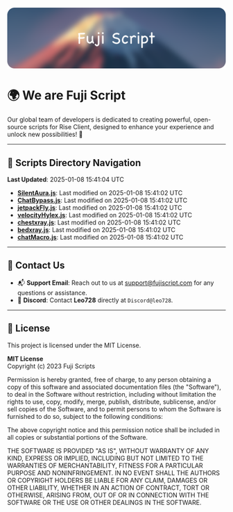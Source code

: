 ![Banner](.github/b.webp)

# 🌍 **We are Fuji Script**

Our global team of developers is dedicated to creating powerful, open-source scripts for Rise Client, designed to enhance your experience and unlock new possibilities! 🌟

---
<!-- SCRIPTS_NAVIGATION_START -->
## 📂 **Scripts Directory Navigation**

**Last Updated**: 2025-01-08 15:41:04 UTC

- **[SilentAura.js](scripts/SilentAura.js)**: Last modified on 2025-01-08 15:41:02 UTC
- **[ChatBypass.js](scripts/ChatBypass.js)**: Last modified on 2025-01-08 15:41:02 UTC
- **[jetpackFly.js](scripts/jetpackFly.js)**: Last modified on 2025-01-08 15:41:02 UTC
- **[velocityHylex.js](scripts/velocityHylex.js)**: Last modified on 2025-01-08 15:41:02 UTC
- **[chestxray.js](scripts/chestxray.js)**: Last modified on 2025-01-08 15:41:02 UTC
- **[bedxray.js](scripts/bedxray.js)**: Last modified on 2025-01-08 15:41:02 UTC
- **[chatMacro.js](scripts/chatMacro.js)**: Last modified on 2025-01-08 15:41:02 UTC

<!-- SCRIPTS_NAVIGATION_END -->

---

## 💬 **Contact Us**  
- 📬 **Support Email**: Reach out to us at [support@fujiscript.com](mailto:support@fujiscript.com) for any questions or assistance.  
- 💬 **Discord**: Contact **Leo728** directly at `Discord@leo728`.

---

## 📜 **License**

This project is licensed under the MIT License.  

**MIT License**  
Copyright (c) 2023 Fuji Scripts  

Permission is hereby granted, free of charge, to any person obtaining a copy of this software and associated documentation files (the "Software"), to deal in the Software without restriction, including without limitation the rights to use, copy, modify, merge, publish, distribute, sublicense, and/or sell copies of the Software, and to permit persons to whom the Software is furnished to do so, subject to the following conditions:  

The above copyright notice and this permission notice shall be included in all copies or substantial portions of the Software.  

THE SOFTWARE IS PROVIDED "AS IS", WITHOUT WARRANTY OF ANY KIND, EXPRESS OR IMPLIED, INCLUDING BUT NOT LIMITED TO THE WARRANTIES OF MERCHANTABILITY, FITNESS FOR A PARTICULAR PURPOSE AND NONINFRINGEMENT. IN NO EVENT SHALL THE AUTHORS OR COPYRIGHT HOLDERS BE LIABLE FOR ANY CLAIM, DAMAGES OR OTHER LIABILITY, WHETHER IN AN ACTION OF CONTRACT, TORT OR OTHERWISE, ARISING FROM, OUT OF OR IN CONNECTION WITH THE SOFTWARE OR THE USE OR OTHER DEALINGS IN THE SOFTWARE.  
